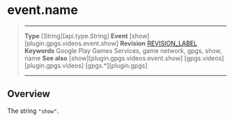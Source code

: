 # event.name

> --------------------- ------------------------------------------------------------------------------------------
> __Type__              [String][api.type.String]
> __Event__             [show][plugin.gpgs.videos.event.show]
> __Revision__          [REVISION_LABEL](REVISION_URL)
> __Keywords__          Google Play Games Services, game network, gpgs, show, name
> __See also__          [show][plugin.gpgs.videos.event.show]
>						[gpgs.videos][plugin.gpgs.videos]
>                       [gpgs.*][plugin.gpgs]
> --------------------- ------------------------------------------------------------------------------------------

## Overview

The string `"show"`.